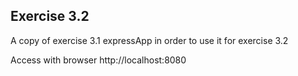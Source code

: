 ## Exercise 3.2

A copy of exercise 3.1 expressApp in order to use it for exercise 3.2

Access with browser http://localhost:8080